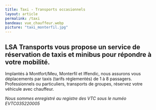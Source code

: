 ```yaml
---
title: Taxi - Transports occasionnels
layout: article
permalink: /taxi
bandeau: vue_chauffeur.webp
picture: "taxi_monterfil.jpg"
---
```


## LSA Transports vous propose un service de réservation de taxis et minibus pour répondre à votre mobilité.

Implantés à Montfort/Meu, Monterfil et Iffendic, nous assurons vous déplacements par taxis (tarifs réglementés) de 1 à 8 passagers. Professionnels ou particuliers, transports de groupes, réservez votre véhicule avec chauffeur.



*Nous sommes enregistré au registre des VTC sous le numéo EVTC035220005*


